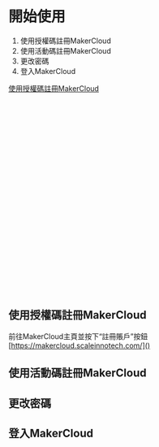 # 開始使用
1.	使用授權碼註冊MakerCloud
2.	使用活動碼註冊MakerCloud
3.	更改密碼
4.	登入MakerCloud

[使用授權碼註冊MakerCloud](#makercloud)  
</br> </br> </br> </br> </br> </br> </br> </br> </br> </br> </br> </br>
</br> </br> </br> </br> </br> </br> </br> </br> </br> </br> </br>

## 使用授權碼註冊MakerCloud

前往MakerCloud主頁並按下“註冊賬戶”按鈕  
[https://makercloud.scaleinnotech.com/]()

## 使用活動碼註冊MakerCloud
## 更改密碼
## 登入MakerCloud
